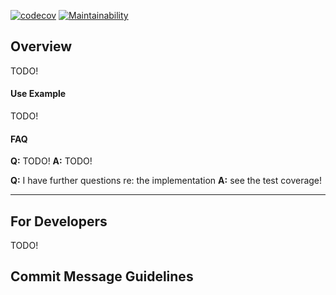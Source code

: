 [![codecov](https://codecov.io/gh/ospin-web-dev/FCTGraph/branch/master/graph/badge.svg)](https://codecov.io/gh/ospin-web-dev/FCTGraph)
[![Maintainability](https://api.codeclimate.com/v1/badges/ab083cc74a1fbb1d7319/maintainability)](https://codeclimate.com/repos/60ae147b04beeb018b015a77/maintainability)

## Overview

TODO!

#### Use Example

TODO!


#### FAQ
**Q:** TODO!
**A:** TODO!

**Q:** I have further questions re: the implementation
**A:** see the test coverage!

---

## For Developers
TODO!

## Commit Message Guidelines


